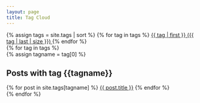 ```yaml
---
layout: page
title: Tag Cloud
---
```


<div>
    {% assign tags = site.tags | sort %}
    {% for tag in tags %}
        <span class="site-tag">
            <a href="/tag-cloud.html#{{ tag | first | slugify }}" 
            style="font-size: {{ tag | last | size  |  times: 20 | plus: 80  }}%">
                {{ tag | first }} ({{ tag | last | size }})
            </a>
        </span>
    {% endfor %}
</div>

<div>
    {% for tag in tags %}
        <div>
            {% assign tagname = tag[0] %}
            <h2><a id="{{ tag | first | slugify }}" class="post-title">Posts with tag {{tagname}}</a></h2>
            <div>
                {% for post in site.tags[tagname] %}
                    <a href="{{ post.url }}">{{ post.title }}</a>
                {% endfor %}
            </div>
        </div>
    {% endfor %}
</div>